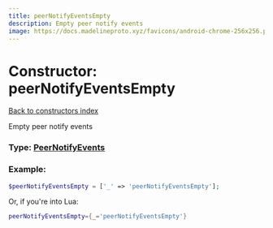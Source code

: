 ```yaml
---
title: peerNotifyEventsEmpty
description: Empty peer notify events
image: https://docs.madelineproto.xyz/favicons/android-chrome-256x256.png
---
```

# Constructor: peerNotifyEventsEmpty  
[Back to constructors index](index.md)



Empty peer notify events




### Type: [PeerNotifyEvents](../types/PeerNotifyEvents.md)


### Example:

```php
$peerNotifyEventsEmpty = ['_' => 'peerNotifyEventsEmpty'];
```  


Or, if you're into Lua:

```lua
peerNotifyEventsEmpty={_='peerNotifyEventsEmpty'}

```


